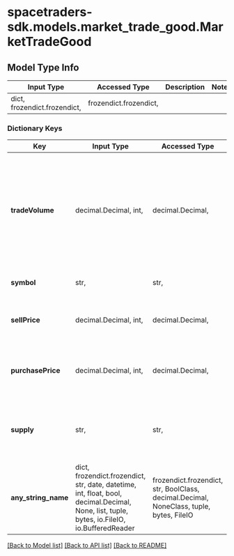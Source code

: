 # spacetraders-sdk.models.market_trade_good.MarketTradeGood

## Model Type Info
Input Type | Accessed Type | Description | Notes
------------ | ------------- | ------------- | -------------
dict, frozendict.frozendict,  | frozendict.frozendict,  |  | 

### Dictionary Keys
Key | Input Type | Accessed Type | Description | Notes
------------ | ------------- | ------------- | ------------- | -------------
**tradeVolume** | decimal.Decimal, int,  | decimal.Decimal,  | The typical volume flowing through the market for this type of good. The larger the trade volume, the more stable prices will be. | 
**symbol** | str,  | str,  | The symbol of the trade good. | 
**sellPrice** | decimal.Decimal, int,  | decimal.Decimal,  | The price at which this good can be sold to the market. | 
**purchasePrice** | decimal.Decimal, int,  | decimal.Decimal,  | The price at which this good can be purchased from the market. | 
**supply** | str,  | str,  | A rough estimate of the total supply of this good in the marketplace. | must be one of ["SCARCE", "LIMITED", "MODERATE", "ABUNDANT", ] 
**any_string_name** | dict, frozendict.frozendict, str, date, datetime, int, float, bool, decimal.Decimal, None, list, tuple, bytes, io.FileIO, io.BufferedReader | frozendict.frozendict, str, BoolClass, decimal.Decimal, NoneClass, tuple, bytes, FileIO | any string name can be used but the value must be the correct type | [optional]

[[Back to Model list]](../../README.md#documentation-for-models) [[Back to API list]](../../README.md#documentation-for-api-endpoints) [[Back to README]](../../README.md)

